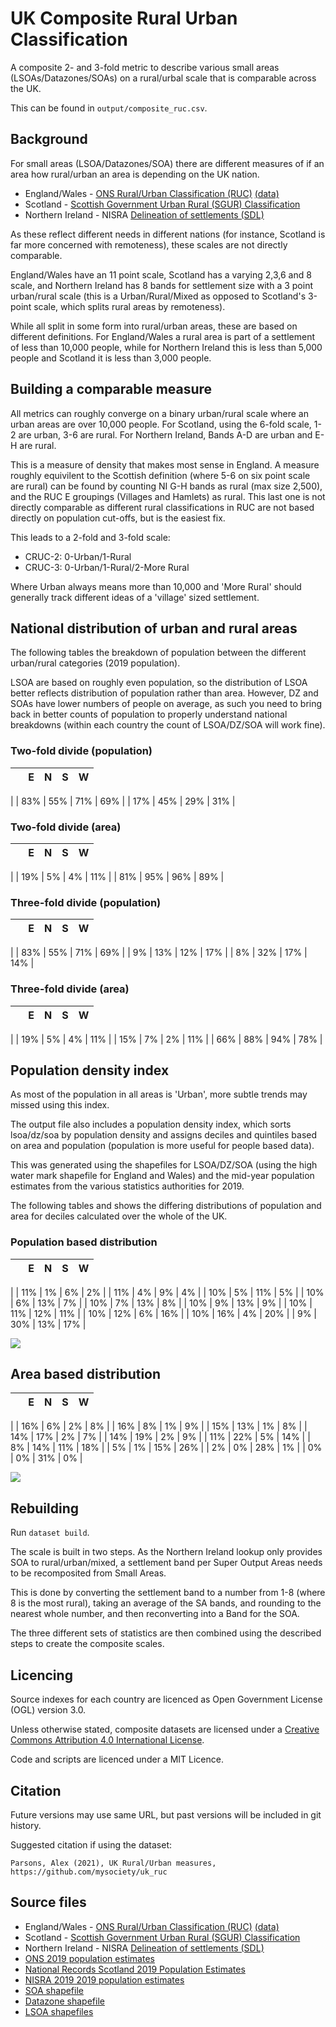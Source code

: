 # UK Composite Rural Urban Classification

A composite 2- and 3-fold metric to describe various small areas (LSOAs/Datazones/SOAs) on a rural/urbal scale that is comparable across the UK. 

This can be found in `output/composite_ruc.csv`.

## Background

For small areas (LSOA/Datazones/SOA) there are different measures of if an area how rural/urban an area is depending on the UK nation. 

* England/Wales - [ONS Rural/Urban Classification (RUC)](https://www.ons.gov.uk/methodology/geography/geographicalproducts/ruralurbanclassifications) [(data)](https://geoportal.statistics.gov.uk/datasets/276d973d30134c339eaecfc3c49770b3_0)
* Scotland - [Scottish Government Urban Rural (SGUR) Classification](https://www.gov.scot/publications/scottish-government-urban-rural-classification-2016/pages/2/)
* Northern Ireland -  NISRA [Delineation of settlements (SDL)](https://www.nisra.gov.uk/publications/urban-rural-geography-documents-2015)

As these reflect different needs in different nations  (for instance, Scotland is far more concerned with remoteness), these scales are not directly comparable. 

England/Wales have an 11 point scale, Scotland has a varying 2,3,6 and 8 scale, and Northern Ireland has 8 bands for settlement size with a 3 point urban/rural scale (this is a Urban/Rural/Mixed as opposed to Scotland's 3-point scale, which splits rural areas by remoteness).

While all split in some form into rural/urban areas, these are based on different definitions. For England/Wales a rural area is part of a settlement of less than 10,000 people, while for Northern Ireland this is less than 5,000 people and Scotland it is less than 3,000 people. 

## Building a comparable measure

All metrics can roughly converge on a binary urban/rural scale where an urban areas are over 10,000 people. For Scotland, using the 6-fold scale, 1-2 are urban, 3-6 are rural. For Northern Ireland, Bands A-D are urban and E-H are rural. 

This is a measure of density that makes most sense in England. A measure roughly equivilent to the Scottish definition (where 5-6 on six point scale are rural) can be found by counting NI G-H bands as rural (max size 2,500), and the RUC E groupings (Villages and Hamlets) as rural. This last one is not directly comparable as different rural classifications in RUC are not based directly on population cut-offs, but is the easiest fix.

This leads to a 2-fold and 3-fold scale:

* CRUC-2: 0-Urban/1-Rural
* CRUC-3: 0-Urban/1-Rural/2-More Rural

Where Urban always means more than 10,000 and 'More Rural' should generally track different ideas of a 'village' sized settlement. 


## National distribution of urban and rural areas

The following tables the breakdown of population between the different urban/rural categories (2019 population).

LSOA are based on roughly even population, so the distribution of LSOA better reflects distribution of population rather than area. However, DZ and SOAs have lower numbers of people on average, as such you need to bring back in better counts of population to properly understand national breakdowns (within each country the count of LSOA/DZ/SOA will work fine).

### Two-fold divide (population)




|   | E | N | S | W |
| :--- | :--- | :--- | :--- | :--- |
|
| 83% | 55% | 71% | 69% |
| 17% | 45% | 29% | 31% |




### Two-fold divide (area)




|   | E | N | S | W |
| :--- | :--- | :--- | :--- | :--- |
|
| 19% | 5% | 4% | 11% |
| 81% | 95% | 96% | 89% |




### Three-fold divide (population)





|   | E | N | S | W |
| :--- | :--- | :--- | :--- | :--- |
|
| 83% | 55% | 71% | 69% |
| 9% | 13% | 12% | 17% |
| 8% | 32% | 17% | 14% |




### Three-fold divide (area)






|   | E | N | S | W |
| :--- | :--- | :--- | :--- | :--- |
|
| 19% | 5% | 4% | 11% |
| 15% | 7% | 2% | 11% |
| 66% | 88% | 94% | 78% |




## Population density index

As most of the population in all areas is 'Urban', more subtle trends may missed using this index. 

The output file also includes a population density index, which sorts lsoa/dz/soa by population density and assigns deciles and quintiles based on area and population (population is more useful for people based data).

This was generated using the shapefiles for LSOA/DZ/SOA (using the high water mark shapefile for England and Wales) and the mid-year population estimates from the various statistics authorities for 2019.

The following tables and shows the differing distributions of population and area for deciles calculated over the whole of the UK. 

### Population based distribution






|   | E | N | S | W |
| :--- | :--- | :--- | :--- | :--- |
|
| 11% | 1% | 6% | 2% |
| 11% | 4% | 9% | 4% |
| 10% | 5% | 11% | 5% |
| 10% | 6% | 13% | 7% |
| 10% | 7% | 13% | 8% |
| 10% | 9% | 13% | 9% |
| 10% | 11% | 12% | 11% |
| 10% | 12% | 6% | 16% |
| 10% | 16% | 4% | 20% |
| 9% | 30% | 13% | 17% |





    
![](_readme_resources/background_and_analysis_readme_14_1.png)
    


## Area based distribution




|   | E | N | S | W |
| :--- | :--- | :--- | :--- | :--- |
|
| 16% | 6% | 2% | 8% |
| 16% | 8% | 1% | 9% |
| 15% | 13% | 1% | 8% |
| 14% | 17% | 2% | 7% |
| 14% | 19% | 2% | 9% |
| 11% | 22% | 5% | 14% |
| 8% | 14% | 11% | 18% |
| 5% | 1% | 15% | 26% |
| 2% | 0% | 28% | 1% |
| 0% | 0% | 31% | 0% |





    
![](_readme_resources/background_and_analysis_readme_16_1.png)
    


## Rebuilding

Run `dataset build`.

The scale is built in two steps. As the Northern Ireland lookup only provides SOA to rural/urban/mixed, a settlement band per Super Output Areas needs to be recomposited from Small Areas.

This is done by converting the settlement band to a number from 1-8 (where 8 is the most rural), taking an average of the SA bands, and rounding to the nearest whole number, and then reconverting into a Band for the SOA. 

The three different sets of statistics are then combined using the described steps to create the composite scales.


## Licencing

Source indexes for each country are licenced as Open Government License (OGL) version 3.0.

Unless otherwise stated, composite datasets are licensed under a [Creative Commons Attribution 4.0 International License](https://creativecommons.org/licenses/by/4.0/).

Code and scripts are licenced under a MIT Licence. 

## Citation

Future versions may use same URL, but past versions will be included in git history.

Suggested citation if using the dataset:

```
Parsons, Alex (2021), UK Rural/Urban measures, https://github.com/mysociety/uk_ruc
```

## Source files

* England/Wales - [ONS Rural/Urban Classification (RUC)](https://www.ons.gov.uk/methodology/geography/geographicalproducts/ruralurbanclassifications) [(data)](https://geoportal.statistics.gov.uk/datasets/276d973d30134c339eaecfc3c49770b3_0)
* Scotland - [Scottish Government Urban Rural (SGUR) Classification](https://www.gov.scot/publications/scottish-government-urban-rural-classification-2016/pages/2/)
* Northern Ireland -  NISRA [Delineation of settlements (SDL)](https://www.nisra.gov.uk/publications/urban-rural-geography-documents-2015)
* [ONS 2019 population estimates](https://www.ons.gov.uk/peoplepopulationandcommunity/populationandmigration/populationestimates/datasets/lowersuperoutputareamidyearpopulationestimates)
* [National Records Scotland 2019 Population Estimates](https://www.nrscotland.gov.uk/statistics-and-data/statistics/statistics-by-theme/population/population-estimates)
* [NISRA 2019 2019 population estimates](https://www.nisra.gov.uk/publications/2019-mid-year-population-estimates-northern-ireland)
* [SOA shapefile](https://www.nisra.gov.uk/support/geography/northern-ireland-super-output-areas)
* [Datazone shapefile](https://data.gov.uk/dataset/ab9f1f20-3b7f-4efa-9bd2-239acf63b540/data-zone-boundaries-2011)
* [LSOA shapefiles](https://geoportal.statistics.gov.uk/datasets/lower-layer-super-output-areas-december-2011-boundaries-generalised-clipped-bgc-ew-v3?geometry=-28.309%2C50.522%2C23.964%2C55.161)

